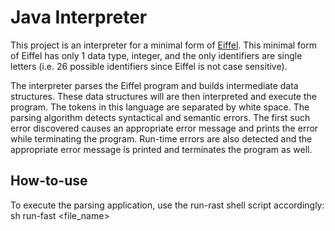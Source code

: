 # Java Interpreter
This project is an interpreter for a minimal form of [Eiffel](http://en.wikipedia.org/wiki/Eiffel_(programming_language)). This minimal form of Eiffel has only 1 data type, integer, 
and the only identifiers are single letters (i.e. 26 possible identifiers since Eiffel is not case sensitive).

The interpreter parses the Eiffel program and builds intermediate data structures. These data structures will are then 
interpreted and execute the program. The tokens in this language are separated by white space. The parsing algorithm 
detects syntactical and semantic errors. The first such error discovered causes an appropriate error message and prints
the error while terminating the program. Run-time errors are also detected and the appropriate error message is printed 
and terminates the program as well.

## How-to-use
To execute the parsing application, use the run-rast shell script accordingly:
sh run-fast <file_name>